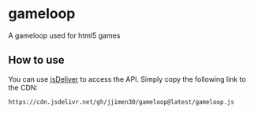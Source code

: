 # gameloop

A gameloop used for html5 games

## How to use

You can use [jsDeliver](https://www.jsdelivr.com/) to access the API.
Simply copy the following link to the CDN:

`https://cdn.jsdelivr.net/gh/jjimen30/gameloop@latest/gameloop.js`

